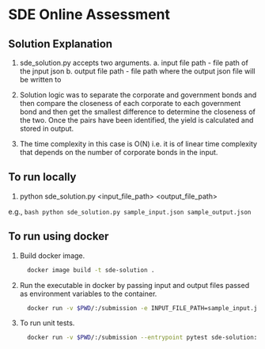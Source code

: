 # SDE Online Assessment

## Solution Explanation

1. sde_solution.py accepts two arguments.
  a. input file path - file path of the jnput json
  b. output file path - file path where the output json file will be written to
2. Solution logic was to separate the corporate and government bonds and then compare the closeness of each corporate to each government bond and then get the smallest difference to determine the closeness of the two. Once the pairs have been identified, the yield is calculated and stored in output.

3. The time complexity in this case is O(N) i.e. it is of linear time complexity that depends on the number of corporate bonds in the input.

## To run locally

1. python sde_solution.py <input_file_path> <output_file_path>

  e.g.,
    ```bash
    python sde_solution.py sample_input.json sample_output.json
    ```

## To run using docker

1. Build docker image.
    ```bash
      docker image build -t sde-solution .
    ```
2. Run the executable in docker by passing input and output files passed as environment variables to the container.
    ```bash
      docker run -v $PWD/:/submission -e INPUT_FILE_PATH=sample_input.json -e OUTPUT_FILE_PATH=sample_output.json sde-solution:latest
    ```
3. To run unit tests.
    ```bash
      docker run -v $PWD/:/submission --entrypoint pytest sde-solution:latest
    ```
